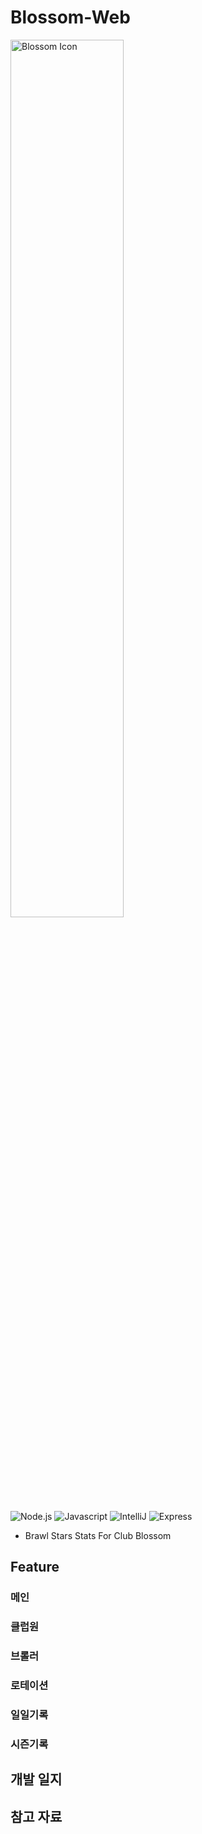 # Blossom-Web

<img alt="Blossom Icon" src="http://blossomstats.site/images/blossom_logo/blossom_logo_horizontal.png" width="60%"/>

![Node.js](https://img.shields.io/badge/Node.js-v19.2.0-DDDDDD?style=flat&logo=Node.js&logoColor=FFFFFF&labelColor=339933)
![Javascript](https://img.shields.io/badge/Javascript-F7DF1E?style=flat&logo=Javascript&logoColor=000000)
![IntelliJ](https://img.shields.io/badge/IntelliJ-2022.3.2-DDDDDD?style=flat&logo=IntelliJIDEA&logoColor=FFFFFF)
![Express](https://img.shields.io/badge/Express-v4.18.2-DDDDDD?logo=npm&labelColor=CB3837&logoColor=FFFFFF)
- Brawl Stars Stats For Club Blossom

## Feature

### 메인
### 클럽원
### 브롤러
### 로테이션
### 일일기록
### 시즌기록

## 개발 일지

## 참고 자료